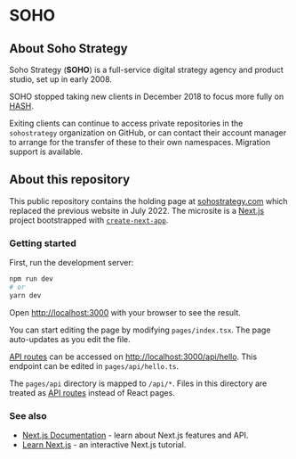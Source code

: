 # SOHO

## About Soho Strategy

Soho Strategy (**SOHO**) is a full-service digital strategy agency and product studio, set up in early 2008.

SOHO stopped taking new clients in December 2018 to focus more fully on [HASH](https://hash.ai/).

Exiting clients can continue to access private repositories in the `sohostrategy` organization on GitHub, or can contact their account manager to arrange for the transfer of these to their own namespaces. Migration support is available.

## About this repository

This public repository contains the holding page at [sohostrategy.com](https://sohostrategy.com/) which replaced the previous website in July 2022. The microsite is a [Next.js](https://nextjs.org/) project bootstrapped with [`create-next-app`](https://github.com/vercel/next.js/tree/canary/packages/create-next-app).

### Getting started

First, run the development server:

```bash
npm run dev
# or
yarn dev
```

Open [http://localhost:3000](http://localhost:3000) with your browser to see the result.

You can start editing the page by modifying `pages/index.tsx`. The page auto-updates as you edit the file.

[API routes](https://nextjs.org/docs/api-routes/introduction) can be accessed on [http://localhost:3000/api/hello](http://localhost:3000/api/hello). This endpoint can be edited in `pages/api/hello.ts`.

The `pages/api` directory is mapped to `/api/*`. Files in this directory are treated as [API routes](https://nextjs.org/docs/api-routes/introduction) instead of React pages.

### See also

- [Next.js Documentation](https://nextjs.org/docs) - learn about Next.js features and API.
- [Learn Next.js](https://nextjs.org/learn) - an interactive Next.js tutorial.
